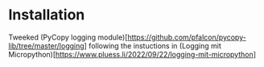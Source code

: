 # Installation

Tweeked (PyCopy logging module)[https://github.com/pfalcon/pycopy-lib/tree/master/logging] following the instuctions in (Logging mit Micropython)[https://www.pluess.li/2022/09/22/logging-mit-micropython]
